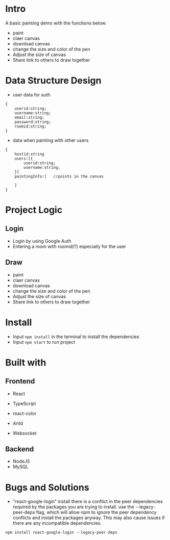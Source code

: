 
# Intro
A basic painting demo with the functions below:
- paint
- claer canvas
- download canvas
- change the size and color of the pen 
- Adjust the size of canvas
- Share link to others to draw together

# Data Structure Design
- user data for auth
```
{
    userid:string;
    username:string;
    email:string;
    password:string;
    roomid:string;
}
```
- data when painting with other users
```
{
    hostid:string
    users:[{
        userid:string;
        username:string;
    }]
    paintingInfo:[   //points in the canvas

    ]
}
```

# Project Logic
## Login
- Login by using Google Auth
- Entering a room with roomid(?) especially for the user
## Draw
- paint
- claer canvas
- download canvas
- change the size and color of the pen 
- Adjust the size of canvas
- Share link to others to draw together 

# Install
- Input `npm install` in the terminal to install the dependencies
- Input `npm start` to run project

# Built with
## Frontend
- React
- TypeScript
- react-color
- Antd

- Websocket
## Backend
- NodeJS
- MySQL


# Bugs and Solutions
- "react-google-login" install
there is a conflict in the peer dependencies required by the packages you are trying to install.  use the --legacy-peer-deps flag, which will allow npm to ignore the peer dependency conflicts and install the packages anyway. This may also cause issues if there are any incompatible dependencies.
```
npm install react-google-login --legacy-peer-deps
```